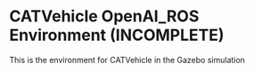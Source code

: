 # CATVehicle OpenAI_ROS Environment (INCOMPLETE)
This is the environment for CATVehicle in the Gazebo simulation 
